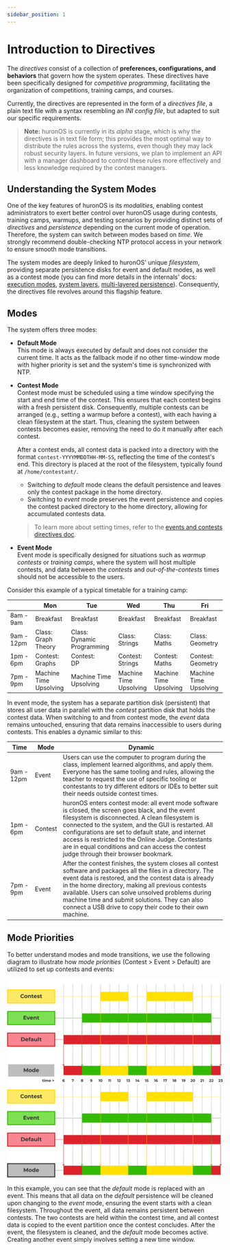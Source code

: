 ```yaml
---
sidebar_position: 1
---
```

# Introduction to Directives

The *directives* consist of a collection of **preferences, configurations, and behaviors** that govern how the system operates. These directives have been specifically designed for *competitive programming*, facilitating the organization of competitions, training camps, and courses.

Currently, the directives are represented in the form of a *directives file*, a plain text file with a syntax resembling an *INI config file*, but adapted to suit our specific requirements.
> **Note:** huronOS is currently in its *alpha* stage, which is why the directives is in text file form; this provides the most optimal way to distribute the rules across the systems, even though they may lack robust security layers. In future versions, we plan to implement an API with a manager dashboard to control these rules more effectively and less knowledge required by the contest managers.

## Understanding the System Modes

One of the key features of huronOS is its *modalities*, enabling contest administrators to exert better control over huronOS usage during contests, training camps, warmups, and testing scenarios by providing distinct sets of *directives* and *persistence* depending on the current mode of operation. Therefore, the system can switch between modes based on *time*. We strongly recommend double-checking NTP protocol access in your network to ensure smooth mode transitions.

The system modes are deeply linked to huronOS' unique *filesystem*, providing separate persistence disks for event and default modes, as well as a contest mode (you can find more details in the internals' docs: [execution modes](../../internals/execution-modes.md), [system layers](../../internals/system-layers.md), [multi-layered persistence](../../internals/multi-layered-persistence.md)). Consequently, the directives file revolves around this flagship feature.

## Modes
The system offers three modes:
- **Default Mode**  
    This mode is always executed by default and does not consider the current time. It acts as the fallback mode if no other time-window mode with higher priority is set and the system's time is synchronized with NTP.

- **Contest Mode**  
    Contest mode must be scheduled using a time window specifying the start and end time of the contest. This ensures that each contest begins with a fresh persistent disk. Consequently, multiple contests can be arranged (e.g., setting a warmup before a contest), with each having a clean filesystem at the start. Thus, cleaning the system between contests becomes easier, removing the need to do it manually after each contest.

    After a contest ends, all contest data is packed into a directory with the format `contest-YYYYMMDDTHH-MM-SS`, reflecting the time of the contest's end. This directory is placed at the root of the filesystem, typically found at `/home/contestant/`.

    - Switching to *default* mode cleans the default persistence and leaves only the contest package in the home directory.
    - Switching to *event* mode preserves the event persistence and copies the contest packed directory to the home directory, allowing for accumulated contests data.

    > To learn more about setting times, refer to the [events and contests directives doc](./configurations/events-and-contests.md).

- **Event Mode**  
Event mode is specifically designed for situations such as *warmup contests* or *training camps*, where the system will host multiple contests, and data between the *contests* and *out-of-the-contests* times should not be accessible to the users.

Consider this example of a typical timetable for a training camp:

|   | Mon | Tue | Wed | Thu | Fri | 
| - | --- | --- | --- | --- | --- |
| 8am - 9am  | Breakfast |  Breakfast  |  Breakfast  |  Breakfast  |  Breakfast  | 
| 9am - 12pm | Class: <br/> Graph Theory |  Class: <br/> Dynamic Programming  |  Class: <br/> Strings  |  Class: <br/> Maths  |  Class: <br/> Geometry  | 
| 1pm - 6pm  | Contest: <br/> Graphs |  Contest: <br/> DP  |  Contest: <br/> Strings  |  Contest: <br/> Maths  |  Contest: <br/> Geometry  | 
| 7pm - 9pm  | Machine Time <br/> Upsolving  |  Machine Time <br/> Upsolving  |  Machine Time <br/> Upsolving  |  Machine Time <br/> Upsolving  |  Machine Time <br/> Upsolving  | 

In event mode, the system has a separate partition disk (persistent) that stores all user data in parallel with the *contest* partition disk that holds the contest data. When switching to and from contest mode, the *event* data remains untouched, ensuring that data remains inaccessible to users during contests. This enables a dynamic similar to this:

| Time       | Mode    | Dynamic  |
| ---------- | ------- | -------- |
| 9am - 12pm | Event   | Users can use the computer to program during the class, implement learned algorithms, and apply them. Everyone has the same tooling and rules, allowing the teacher to request the use of specific tooling or contestants to try different editors or IDEs to better suit their needs outside contest times. |
| 1pm - 6pm  | Contest | huronOS enters contest mode: all event mode software is closed, the screen goes black, and the event filesystem is disconnected. A clean filesystem is connected to the system, and the GUI is restarted. All configurations are set to default state, and internet access is restricted to the Online Judge. Contestants are in equal conditions and can access the contest judge through their browser bookmark. |
| 7pm - 9pm  | Event   | After the contest finishes, the system closes all contest software and packages all the files in a directory. The event data is restored, and the contest data is already in the home directory, making all previous contests available. Users can solve unsolved problems during machine time and submit solutions. They can also connect a USB drive to copy their code to their own machine. |

## Mode Priorities

To better understand modes and mode transitions, we use the following diagram to illustrate how *mode priorities* (Contest > Event > Default) are utilized to set up contests and events:

![Mode Priorities](../../assets/themed/dark/system-modes.svg#gh-dark-mode-only)
![Mode Priorities](../../assets/themed/light/system-modes.svg#gh-light-mode-only)

In this example, you can see that the *default* mode is replaced with an event. This means that all data on the *default* persistence will be cleaned upon changing to the *event* mode, ensuring the event starts with a clean filesystem. Throughout the event, all data remains persistent between contests. The two contests are held within the contest time, and all contest data is copied to the event partition once the contest concludes. After the event, the filesystem is cleaned, and the *default* mode becomes active. Creating another event simply involves setting a new time window.
